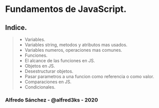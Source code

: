 # Fundamentos de JavaScript.

## Indice.

> - Variables.
> - Variables string, metodos y atributos mas usados.
> - Variables numeros, operaciones mas comunes.
> - Funciones.
> - El alcance de las funciones en JS.
> - Objetos en JS.
> - Desestructurar objetos.
> - Pasar parametros a una funcion como referencia o como valor.
> - Comparaciones en JS.
> - Condicionales.

### Alfredo Sánchez - @alfred3ks - 2020